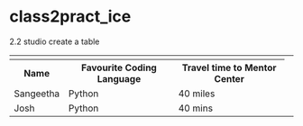 # class2pract_ice
2.2 studio create a table
<!DOCTYPE HTML>
<html>
    <head>
        <body>
            <table>
                <td colspan="3"></td>
                <tr>
                    <th>Name</th>
                    <th>Favourite Coding Language</th>
                    <th>Travel time to Mentor Center</th>
                    <td rowspan="2"></td>
                </tr>
                <tr>
                    <td>Sangeetha</td>
                    <td>Python</td>
                    <td>40 miles</td>
                </tr>
                <tr>
                    <td>Josh</td>
                    <td>Python</td>
                    <td>40 mins</td>
                </tr>
            </table>
        </body>
    </head>
</html>
